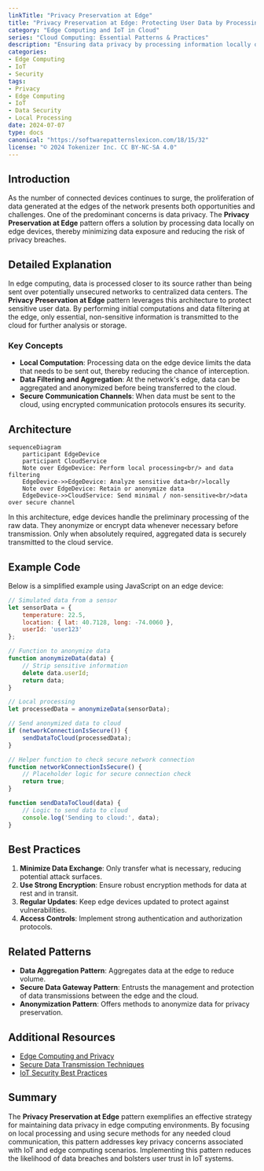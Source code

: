 ```yaml
---
linkTitle: "Privacy Preservation at Edge"
title: "Privacy Preservation at Edge: Protecting User Data by Processing Locally"
category: "Edge Computing and IoT in Cloud"
series: "Cloud Computing: Essential Patterns & Practices"
description: "Ensuring data privacy by processing information locally on edge devices to minimize exposure and leveraging secure communication to cloud services if needed."
categories:
- Edge Computing
- IoT
- Security
tags:
- Privacy
- Edge Computing
- IoT
- Data Security
- Local Processing
date: 2024-07-07
type: docs
canonical: "https://softwarepatternslexicon.com/18/15/32"
license: "© 2024 Tokenizer Inc. CC BY-NC-SA 4.0"
---
```


## Introduction

As the number of connected devices continues to surge, the proliferation of data generated at the edges of the network presents both opportunities and challenges. One of the predominant concerns is data privacy. The **Privacy Preservation at Edge** pattern offers a solution by processing data locally on edge devices, thereby minimizing data exposure and reducing the risk of privacy breaches.

## Detailed Explanation

In edge computing, data is processed closer to its source rather than being sent over potentially unsecured networks to centralized data centers. The **Privacy Preservation at Edge** pattern leverages this architecture to protect sensitive user data. By performing initial computations and data filtering at the edge, only essential, non-sensitive information is transmitted to the cloud for further analysis or storage.

### Key Concepts
- **Local Computation**: Processing data on the edge device limits the data that needs to be sent out, thereby reducing the chance of interception.
- **Data Filtering and Aggregation**: At the network's edge, data can be aggregated and anonymized before being transferred to the cloud.
- **Secure Communication Channels**: When data must be sent to the cloud, using encrypted communication protocols ensures its security.

## Architecture

```mermaid
sequenceDiagram
    participant EdgeDevice
    participant CloudService
    Note over EdgeDevice: Perform local processing<br/> and data filtering
    EdgeDevice->>EdgeDevice: Analyze sensitive data<br/>locally
    Note over EdgeDevice: Retain or anonymize data
    EdgeDevice->>CloudService: Send minimal / non-sensitive<br/>data over secure channel
```

In this architecture, edge devices handle the preliminary processing of the raw data. They anonymize or encrypt data whenever necessary before transmission. Only when absolutely required, aggregated data is securely transmitted to the cloud service.

## Example Code

Below is a simplified example using JavaScript on an edge device:

```javascript
// Simulated data from a sensor
let sensorData = {
    temperature: 22.5,
    location: { lat: 40.7128, long: -74.0060 },
    userId: 'user123'
};

// Function to anonymize data
function anonymizeData(data) {
    // Strip sensitive information
    delete data.userId;
    return data;
}

// Local processing
let processedData = anonymizeData(sensorData);

// Send anonymized data to cloud
if (networkConnectionIsSecure()) {
    sendDataToCloud(processedData);
}

// Helper function to check secure network connection
function networkConnectionIsSecure() {
    // Placeholder logic for secure connection check
    return true;
}

function sendDataToCloud(data) {
    // Logic to send data to cloud
    console.log('Sending to cloud:', data);
}
```

## Best Practices

1. **Minimize Data Exchange**: Only transfer what is necessary, reducing potential attack surfaces.
2. **Use Strong Encryption**: Ensure robust encryption methods for data at rest and in transit.
3. **Regular Updates**: Keep edge devices updated to protect against vulnerabilities.
4. **Access Controls**: Implement strong authentication and authorization protocols.

## Related Patterns

- **Data Aggregation Pattern**: Aggregates data at the edge to reduce volume.
- **Secure Data Gateway Pattern**: Entrusts the management and protection of data transmissions between the edge and the cloud.
- **Anonymization Pattern**: Offers methods to anonymize data for privacy preservation.

## Additional Resources

- [Edge Computing and Privacy](https://examplesite.com/edge-computing-privacy)
- [Secure Data Transmission Techniques](https://examplesite.com/secure-data-transmission)
- [IoT Security Best Practices](https://examplesite.com/iot-security)

## Summary

The **Privacy Preservation at Edge** pattern exemplifies an effective strategy for maintaining data privacy in edge computing environments. By focusing on local processing and using secure methods for any needed cloud communication, this pattern addresses key privacy concerns associated with IoT and edge computing scenarios. Implementing this pattern reduces the likelihood of data breaches and bolsters user trust in IoT systems.
